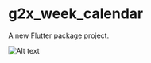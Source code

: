 # g2x_week_calendar

A new Flutter package project.

![Alt text](relative/example/example.png?raw=true " ")
